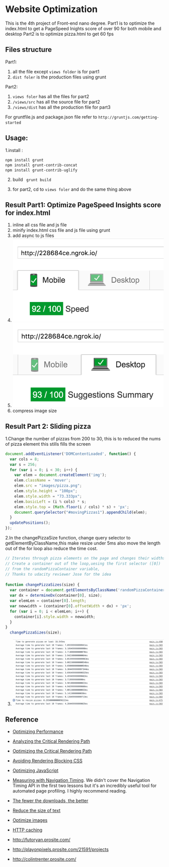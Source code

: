 # Website Optimization
This is the 4th project of Front-end nano degree. 
Part1 is to optimize the index.html to get a PageSpeed Inights score of over 90 for both mobile and desktop
Part2 is to optimize pizza.html to get 60 fps

## Files structure
Part1:

1. all the file except `views folder` is for part1
2. `dist foler` is the production files using grunt

Part2:

1. `views foler` has all the files for part2
2. `/views/src` has all the source file for part2
3. `/views/dist` has all the production file for part3

For gruntfile.js and package.json file refer to `http://gruntjs.com/getting-started`

## Usage:
1.install :
```
npm install grunt
npm install grunt-contrib-concat
npm install grunt-contrib-uglify
```

2. build 
` grunt build`

3. for part2, cd to `views foler` and do the same thing above


## Result Part1: Optimize PageSpeed Insights score for index.html

1. inline all css file and js file
2. minify index.html css file and js file using grunt
3. add async to js files
4. ![res1](/result/PSI_res1.png?raw=true "Optional Title")
5. ![res1](/result/PSI_res2.png?raw=true "Optional Title")
6. compress image size


## Result Part 2: Sliding pizza

1.Change the number of pizzas from 200 to 30, this is to reduced the nums of pizza element  this stills fills the screen
```javascript
document.addEventListener('DOMContentLoaded', function() {
  var cols = 8;
  var s = 256;
  for (var i = 0; i < 30; i++) {
    var elem = document.createElement('img');
    elem.className = 'mover';
    elem.src = "images/pizza.png";
    elem.style.height = "100px";
    elem.style.width = "73.333px";
    elem.basicLeft = (i % cols) * s;
    elem.style.top = (Math.floor(i / cols) * s) + 'px';
    document.querySelector("#movingPizzas1").appendChild(elem);
  }
  updatePositions();
});
```

2.In the changePizzaSize function, change query selector to getElementByClassName,this make resize under 5ms
also move the length out of the for loop also reduce the time cost.
```javascript
// Iterates through pizza elements on the page and changes their widths
// Create a container out of the loop,uesing the first selector ([0])
// from the randomPizzaContainer variable,
// Thanks to udacity reviewer Jose for the idea

function changePizzaSizes(size) {
  var container = document.getElementsByClassName('randomPizzaContainer');
  var dx = determineDx(container[0], size);
  var elemLen = container[0].length;
  var newwidth = (container[0].offsetWidth + dx) + 'px';
  for (var i = 0; i < elemLen; i++) {
    container[i].style.width = newwidth;
  }
}
  changePizzaSizes(size);
```

3.  ![res1](/result/pizzaRes.png?raw=true "Optional Title")

## Reference
* [Optimizing Performance](https://developers.google.com/web/fundamentals/performance/ "web performance")
* [Analyzing the Critical Rendering Path](https://developers.google.com/web/fundamentals/performance/critical-rendering-path/analyzing-crp.html "analyzing crp")
* [Optimizing the Critical Rendering Path](https://developers.google.com/web/fundamentals/performance/critical-rendering-path/optimizing-critical-rendering-path.html "optimize the crp!")
* [Avoiding Rendering Blocking CSS](https://developers.google.com/web/fundamentals/performance/critical-rendering-path/render-blocking-css.html "render blocking css")
* [Optimizing JavaScript](https://developers.google.com/web/fundamentals/performance/critical-rendering-path/adding-interactivity-with-javascript.html "javascript")
* [Measuring with Navigation Timing](https://developers.google.com/web/fundamentals/performance/critical-rendering-path/measure-crp.html "nav timing api"). We didn't cover the Navigation Timing API in the first two lessons but it's an incredibly useful tool for automated page profiling. I highly recommend reading.
* <a href="https://developers.google.com/web/fundamentals/performance/optimizing-content-efficiency/eliminate-downloads.html">The fewer the downloads, the better</a>
* <a href="https://developers.google.com/web/fundamentals/performance/optimizing-content-efficiency/optimize-encoding-and-transfer.html">Reduce the size of text</a>
* <a href="https://developers.google.com/web/fundamentals/performance/optimizing-content-efficiency/image-optimization.html">Optimize images</a>
* <a href="https://developers.google.com/web/fundamentals/performance/optimizing-content-efficiency/http-caching.html">HTTP caching</a>

* <a href="http://futoryan.prosite.com/">http://futoryan.prosite.com/</a>
* <a href="http://playonpixels.prosite.com/21591/projects">http://playonpixels.prosite.com/21591/projects</a>
* <a href="http://colintrenter.prosite.com/">http://colintrenter.prosite.com/</a>
